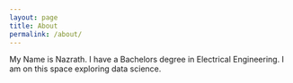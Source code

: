 ```yaml
---
layout: page
title: About
permalink: /about/
---
```


My Name is Nazrath. I have a Bachelors degree in Electrical Engineering.
I am on this space exploring data science.
